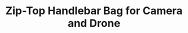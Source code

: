 ---
layout: community
category: community
title: "Zip-Top Handlebar Bag for Camera and Drone"
description: "Carrying camera whilst riding... Have always stored my camera (large mirrorless camera) in a pannier but would like somewhere I can easily access for next trip I.e. from the saddle."
isTopLevel: false
isSingleLevel: false
isArticle: false
datePublished: 2022-06-17 12:34:00 +0300
dateModified: 2022-06-17 12:34:00 +0300
published: false
---